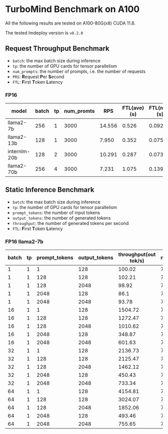 # TurboMind Benchmark on A100

All the following results are tested on A100-80G(x8) CUDA 11.8.

The tested lmdeploy version is `v0.2.0`

## Request Throughput Benchmark

- `batch`: the max batch size during inference
- `tp`: the number of GPU cards for tensor parallelism
- `num_prompts`: the number of prompts, i.e. the number of requests
- `PRS`: **R**equest **P**er **S**econd
- `FTL`: **F**irst **T**oken **L**atency

### FP16

| model        | batch | tp  | num_promts | RPS    | FTL(ave)(s) | FTL(min)(s) | FTL(max)(s) | 50%(s) | 75%(s) | 95%(s) | 99%(s) | throughput(out tok/s) | throughput(total tok/s) |
| ------------ | ----- | --- | ---------- | ------ | ----------- | ----------- | ----------- | ------ | ------ | ------ | ------ | --------------------- | ----------------------- |
| llama2-7b    | 256   | 1   | 3000       | 14.556 | 0.526       | 0.092       | 4.652       | 0.066  | 0.101  | 0.155  | 0.220  | 3387.419              | 6981.159                |
| llama2-13b   | 128   | 1   | 3000       | 7.950  | 0.352       | 0.075       | 4.193       | 0.051  | 0.067  | 0.138  | 0.202  | 1850.145              | 3812.978                |
| internlm-20b | 128   | 2   | 3000       | 10.291 | 0.287       | 0.073       | 3.845       | 0.053  | 0.072  | 0.113  | 0.161  | 2053.266              | 4345.057                |
| llama2-70b   | 256   | 4   | 3000       | 7.231  | 1.075       | 0.139       | 14.524      | 0.102  | 0.153  | 0.292  | 0.482  | 1682.738              | 3467.969                |

## Static Inference Benchmark

- `batch`: the max batch size during inference
- `tp`: the number of GPU cards for tensor parallelism
- `prompt_tokens`: the number of input tokens
- `output_tokens`: the number of generated tokens
- `throughput`: the number of generated tokens per second
- `FTL`: **F**irst **T**oken **L**atency

### FP16 llama2-7b

| batch | tp  | prompt_tokens | output_tokens | throughput(out tok/s) | mem(GB) | FTL(ave)(s) | FTL(min)(s) | FTL(max)(s) | 50%(s) | 75%(s) | 95%(s) | 99%(s) |
| ----- | --- | ------------- | ------------- | --------------------- | ------- | ----------- | ----------- | ----------- | ------ | ------ | ------ | ------ |
| 1     | 1   | 1             | 128           | 100.02                | 76.55   | 0.011       | 0.01        | 0.011       | 0.009  | 0.009  | 0.01   | 0.011  |
| 1     | 1   | 128           | 128           | 102.21                | 76.59   | 0.022       | 0.022       | 0.022       | 0.01   | 0.01   | 0.01   | 0.01   |
| 1     | 1   | 128           | 2048          | 98.92                 | 76.59   | 0.022       | 0.022       | 0.022       | 0.01   | 0.01   | 0.01   | 0.01   |
| 1     | 1   | 2048          | 128           | 86.1                  | 76.77   | 0.139       | 0.139       | 0.14        | 0.01   | 0.01   | 0.01   | 0.011  |
| 1     | 1   | 2048          | 2048          | 93.78                 | 76.77   | 0.14        | 0.139       | 0.141       | 0.011  | 0.011  | 0.011  | 0.011  |
| 16    | 1   | 1             | 128           | 1504.72               | 76.59   | 0.021       | 0.011       | 0.031       | 0.01   | 0.011  | 0.011  | 0.013  |
| 16    | 1   | 128           | 128           | 1272.47               | 76.77   | 0.129       | 0.023       | 0.149       | 0.011  | 0.011  | 0.012  | 0.014  |
| 16    | 1   | 128           | 2048          | 1010.62               | 76.77   | 0.13        | 0.023       | 0.144       | 0.015  | 0.018  | 0.02   | 0.021  |
| 16    | 1   | 2048          | 128           | 348.87                | 78.3    | 2.897       | 0.143       | 3.576       | 0.02   | 0.021  | 0.022  | 0.025  |
| 16    | 1   | 2048          | 2048          | 601.63                | 78.3    | 2.678       | 0.142       | 3.084       | 0.025  | 0.028  | 0.03   | 0.031  |
| 32    | 1   | 1             | 128           | 2136.73               | 76.62   | 0.079       | 0.014       | 0.725       | 0.011  | 0.012  | 0.013  | 0.021  |
| 32    | 1   | 128           | 128           | 2125.47               | 76.99   | 0.214       | 0.022       | 0.359       | 0.012  | 0.013  | 0.014  | 0.035  |
| 32    | 1   | 128           | 2048          | 1462.12               | 76.99   | 0.2         | 0.026       | 0.269       | 0.021  | 0.026  | 0.031  | 0.033  |
| 32    | 1   | 2048          | 128           | 450.43                | 78.3    | 4.288       | 0.143       | 5.267       | 0.031  | 0.032  | 0.034  | 0.161  |
| 32    | 1   | 2048          | 2048          | 733.34                | 78.34   | 4.118       | 0.19        | 5.429       | 0.04   | 0.045  | 0.05   | 0.053  |
| 64    | 1   | 1             | 128           | 4154.81               | 76.71   | 0.042       | 0.013       | 0.21        | 0.012  | 0.018  | 0.028  | 0.041  |
| 64    | 1   | 128           | 128           | 3024.07               | 77.43   | 0.44        | 0.026       | 1.061       | 0.014  | 0.018  | 0.026  | 0.158  |
| 64    | 1   | 128           | 2048          | 1852.06               | 77.96   | 0.535       | 0.027       | 1.231       | 0.03   | 0.041  | 0.048  | 0.053  |
| 64    | 1   | 2048          | 128           | 493.46                | 78.4    | 6.59        | 0.142       | 16.235      | 0.046  | 0.049  | 0.055  | 0.767  |
| 64    | 1   | 2048          | 2048          | 755.65                | 78.4    | 39.105      | 0.142       | 116.285     | 0.047  | 0.049  | 0.051  | 0.207  |
